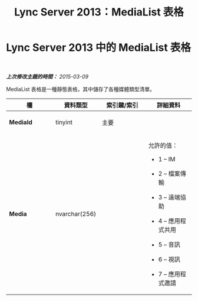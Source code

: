 ﻿---
title: Lync Server 2013：MediaList 表格
TOCTitle: MediaList 表格
ms:assetid: 1f440590-c1bc-483e-b7bc-6cc763847768
ms:mtpsurl: https://technet.microsoft.com/zh-tw/library/Gg398279(v=OCS.15)
ms:contentKeyID: 49290296
ms.date: 08/10/2015
mtps_version: v=OCS.15
ms.translationtype: HT
---

# Lync Server 2013 中的 MediaList 表格

 

_**上次修改主題的時間：** 2015-03-09_

MediaList 表格是一種靜態表格，其中儲存了各種媒體類型清單。


<table>
<colgroup>
<col style="width: 25%" />
<col style="width: 25%" />
<col style="width: 25%" />
<col style="width: 25%" />
</colgroup>
<thead>
<tr class="header">
<th>欄</th>
<th>資料類型</th>
<th>索引鍵/索引</th>
<th>詳細資料</th>
</tr>
</thead>
<tbody>
<tr class="odd">
<td><p><strong>MediaId</strong></p></td>
<td><p>tinyint</p></td>
<td><p>主要</p></td>
<td><p></p></td>
</tr>
<tr class="even">
<td><p><strong>Media</strong></p></td>
<td><p>nvarchar(256)</p></td>
<td><p></p></td>
<td><p>允許的值：</p>
<ul>
<li><p>1 – IM</p></li>
<li><p>2 – 檔案傳輸</p></li>
<li><p>3 – 遠端協助</p></li>
<li><p>4 – 應用程式共用</p></li>
<li><p>5 – 音訊</p></li>
<li><p>6 – 視訊</p></li>
<li><p>7 – 應用程式邀請</p></li>
</ul></td>
</tr>
</tbody>
</table>

